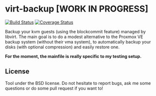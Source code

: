 virt-backup [WORK IN PROGRESS]
===============================

[![Build Status](https://travis-ci.org/Anthony25/virt-backup.svg?branch=master)](https://travis-ci.org/Anthony25/virt-backup)  [![Coverage Status](https://coveralls.io/repos/github/Anthony25/virt-backup/badge.svg?branch=master)](https://coveralls.io/github/Anthony25/virt-backup?branch=master)

Backup your kvm guests (using the blockcommit feature) managed by libvirt. The
main goal is to do a modest alternative to the Proxmox VE backup system
(without their vma system), to automatically backup your disks (with optional
compression) and easily restore one.

**For the moment, the mainfile is really specific to my testing setup.**


License
-------

Tool under the BSD license. Do not hesitate to report bugs, ask me some
questions or do some pull request if you want to!
